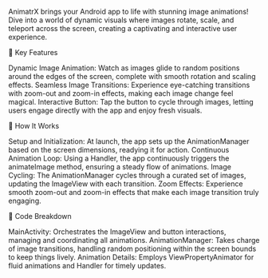 AnimatrX brings your Android app to life with stunning image animations! Dive into a world of dynamic visuals where images rotate, scale, and teleport across the screen, creating a captivating and interactive user experience.

🌟 Key Features

Dynamic Image Animation: Watch as images glide to random positions around the edges of the screen, complete with smooth rotation and scaling effects.
Seamless Image Transitions: Experience eye-catching transitions with zoom-out and zoom-in effects, making each image change feel magical.
Interactive Button: Tap the button to cycle through images, letting users engage directly with the app and enjoy fresh visuals.

🚀 How It Works

Setup and Initialization: At launch, the app sets up the AnimationManager based on the screen dimensions, readying it for action.
Continuous Animation Loop: Using a Handler, the app continuously triggers the animateImage method, ensuring a steady flow of animations.
Image Cycling: The AnimationManager cycles through a curated set of images, updating the ImageView with each transition.
Zoom Effects: Experience smooth zoom-out and zoom-in effects that make each image transition truly engaging.

🔧 Code Breakdown

MainActivity: Orchestrates the ImageView and button interactions, managing and coordinating all animations.
AnimationManager: Takes charge of image transitions, handling random positioning within the screen bounds to keep things lively.
Animation Details: Employs ViewPropertyAnimator for fluid animations and Handler for timely updates.
